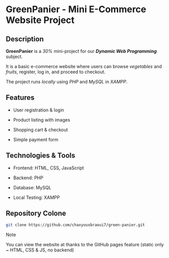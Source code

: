 <!--<h1 align="center">GreenPanier - Mini E-Commerce Website Project</h1>

<p align="center">
  <img src="gui/images&logo/logo.png" alt="Student Attendance System Logo" width="225"/>
</p>

----->

# GreenPanier - Mini E-Commerce Website Project

## Description

**GreenPanier** is a *30%* mini-project for our ***Dynamic Web Programming*** subject.

It is a basic e-commerce website where users can browse *vegetables* and *fruits*, register, log in, and proceed to checkout.

The project runs *locally* using *PHP* and *MySQL* in *XAMPP*.

## Features

- User registration & login

- Product listing with images

- Shopping cart & checkout

- Simple payment form

## Technologies & Tools

- Frontend: HTML, CSS, JavaScript

- Backend: PHP

- Database: MySQL

- Local Testing: XAMPP

## Repository Colone

```bash
git clone https://github.com/chaxyouxbraoui7/green-panier.git
```

> [!NOTE]
> 
> You can view the website at  thanks to the GitHub pages feature (static only ~ HTML, CSS & JS, no backend)